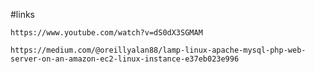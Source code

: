 #links

    https://www.youtube.com/watch?v=dS0dX3SGMAM

    https://medium.com/@oreillyalan88/lamp-linux-apache-mysql-php-web-server-on-an-amazon-ec2-linux-instance-e37eb023e996
